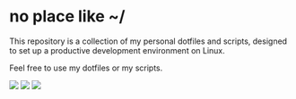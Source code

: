 # no place like ~/

This repository is a collection of my personal dotfiles and scripts, designed to set up a productive development environment on Linux.

Feel free to use my dotfiles or my scripts.

<img src="https://github.com/homemlinux/dotfiles/blob/main/screenshots/vim.png"/>
<img src="https://github.com/homemlinux/dotfiles/blob/main/screenshots/i3.png"/>
<img src="https://github.com/homemlinux/dotfiles/blob/main/screenshots/tmux.png"/>
